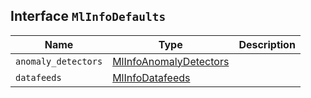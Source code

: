 ## Interface `MlInfoDefaults`

| Name | Type | Description |
| - | - | - |
| `anomaly_detectors` | [MlInfoAnomalyDetectors](./MlInfoAnomalyDetectors.md) | &nbsp; |
| `datafeeds` | [MlInfoDatafeeds](./MlInfoDatafeeds.md) | &nbsp; |

